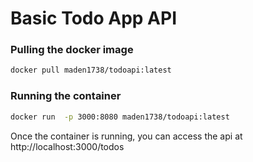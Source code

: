 # Basic Todo App API

### Pulling the docker image

```bash
docker pull maden1738/todoapi:latest
```

### Running the container

```bash
docker run  -p 3000:8080 maden1738/todoapi:latest
```

Once the container is running, you can access the api at http://localhost:3000/todos
